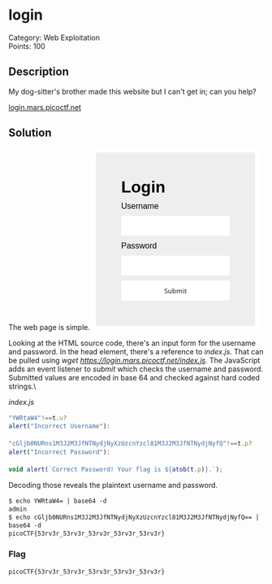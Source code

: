 # login
Category: Web Exploitation\
Points: 100

## Description
My dog-sitter's brother made this website but I can't get in; can you help?

[login.mars.picoctf.net](https://login.mars.picoctf.net/)

## Solution
The web page is simple.
![index.png](https://github.com/Siriannijw/CTF/blob/main/picoCTF%202021/login/index.png?raw=true)

Looking at the HTML source code, there's an input form for the username and password. In the head element, there's a reference to *index.js*. That can be pulled using *wget https://login.mars.picoctf.net/index.js*. The JavaScript adds an event listener to  *submit* which checks the username and password. Submitted values are encoded in base 64 and checked against hard coded strings.\

*index.js*
```Javascript
"YWRtaW4"!==t.u?
alert("Incorrect Username"):

"cGljb0NURns1M3J2M3JfNTNydjNyXzUzcnYzcl81M3J2M3JfNTNydjNyfQ"!==t.p?
alert("Incorrect Password"):

void alert(`Correct Password! Your flag is ${atob(t.p)}.`);
```

Decoding those reveals the plaintext username and password.
```
$ echo YWRtaW4= | base64 -d
admin
$ echo cGljb0NURns1M3J2M3JfNTNydjNyXzUzcnYzcl81M3J2M3JfNTNydjNyfQ== | base64 -d
picoCTF{53rv3r_53rv3r_53rv3r_53rv3r_53rv3r}
```

### Flag
```
picoCTF{53rv3r_53rv3r_53rv3r_53rv3r_53rv3r}
```